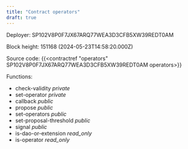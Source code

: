 ```yaml
---
title: "Contract operators"
draft: true
---
```

Deployer: SP102V8P0F7JX67ARQ77WEA3D3CFB5XW39REDT0AM


 



Block height: 151168 (2024-05-23T14:58:20.000Z)

Source code: {{<contractref "operators" SP102V8P0F7JX67ARQ77WEA3D3CFB5XW39REDT0AM operators>}}

Functions:

* check-validity _private_
* set-operator _private_
* callback _public_
* propose _public_
* set-operators _public_
* set-proposal-threshold _public_
* signal _public_
* is-dao-or-extension _read_only_
* is-operator _read_only_

